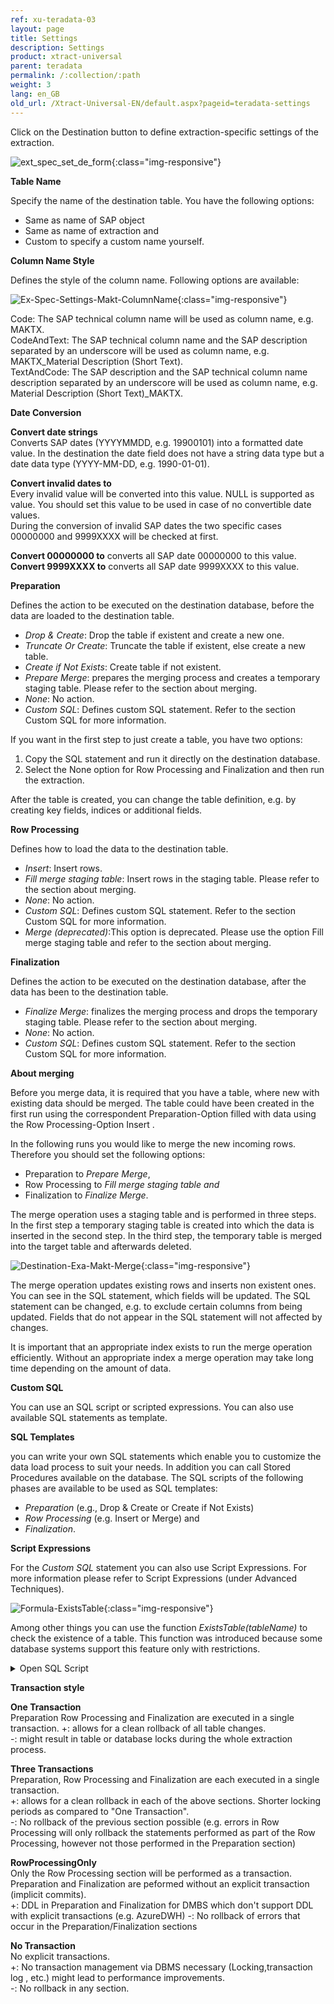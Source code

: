 ```yaml
---
ref: xu-teradata-03
layout: page
title: Settings
description: Settings
product: xtract-universal
parent: teradata
permalink: /:collection/:path
weight: 3
lang: en_GB
old_url: /Xtract-Universal-EN/default.aspx?pageid=teradata-settings
---
```


Click on the Destination button to define extraction-specific settings of the extraction.

![ext_spec_set_de_form](/img/content/ext_spec_set_de_form.jpg){:class="img-responsive"}

**Table Name**

Specify the name of the destination table. You have the following options:
- Same as name of SAP object
- Same as name of extraction and
- Custom to specify a custom name yourself.

**Column Name Style** 

Defines the style of the column name. Following options are available: 

![Ex-Spec-Settings-Makt-ColumnName](/img/content/Ex-Spec-Settings-Makt-ColumnName.jpg){:class="img-responsive"}

Code: The SAP technical column name will be used as column name, e.g. MAKTX.<br>
CodeAndText: The SAP technical column name and the SAP description separated by an underscore will be used as column name, e.g. MAKTX_Material Description (Short Text).<br>
TextAndCode: The SAP description and the SAP technical column name description separated by an underscore will be used as column name, e.g. Material Description (Short Text)_MAKTX.

**Date Conversion** 

**Convert date strings** <br>
Converts SAP dates (YYYYMMDD, e.g. 19900101) into a formatted date value. In the destination the date field does not have a string data type but a date data type (YYYY-MM-DD, e.g. 1990-01-01). 

**Convert invalid dates to** <br>
Every invalid value will be converted into this value. NULL is supported as value. 
You should set this value to be used in case of no convertible date values.  
During the conversion of invalid SAP dates the two specific cases 00000000 and 9999XXXX will be checked at first. 

**Convert 00000000 to** converts all SAP date 00000000 to this value.<br> 
**Convert 9999XXXX to** converts all SAP date 9999XXXX to this value.


**Preparation**

Defines the action to be executed on the destination database, before the data are loaded to the destination table.
- *Drop & Create*: Drop the table if existent and create a new one. 
- *Truncate Or Create*: Truncate the table if existent, else create a new table.  
- *Create if Not Exists*: Create table if not existent. 
- *Prepare Merge*: prepares the merging process and creates a temporary staging table. Please refer to the section about merging.
- *None*: No action. 
- *Custom SQL*: Defines custom SQL statement. Refer to the section Custom SQL for more information. 


If you want in the first step to just create a table, you have two options:
1. Copy the SQL statement and run it directly on the destination database.
2. Select the None option for Row Processing and Finalization and then run the extraction.

After the table is created, you can change the table definition, e.g. by creating key fields, indices or additional fields.

**Row Processing**

Defines how to load the data to the destination table.
- *Insert*: Insert rows.
- *Fill merge staging table*: Insert rows in the staging table. Please refer to the section about merging.
- *None*: No action.
- *Custom SQL*: Defines custom SQL statement. Refer to the section Custom SQL for more information.
- *Merge (deprecated)*:This option is deprecated. Please use the option Fill merge staging table and refer to the section about merging.

**Finalization**

Defines the action to be executed on the destination database, after the data has been to the destination table.
- *Finalize Merge*: finalizes the merging process and drops the temporary staging table. Please refer to the section about merging. 
- *None*: No action.
- *Custom SQL*: Defines custom SQL statement. Refer to the section Custom SQL for more information.

**About merging**

Before you merge data, it is required that you have a table, where new with existing data should be merged.
The table could have been created in the first run using the correspondent Preparation-Option filled with data using the Row Processing-Option Insert .

In the following runs you would like to merge the new incoming rows.
Therefore you should set the following options: 
- Preparation to *Prepare Merge*, 
- Row Processing to  *Fill merge staging table and* 
- Finalization to *Finalize Merge*.

The merge operation uses a staging table and is performed in three steps.
In the first step a temporary staging table is created into which the data is inserted in the second step.
In the third step, the temporary table is merged into the target table and afterwards deleted.

![Destination-Exa-Makt-Merge](/img/content/Destination-Exa-Makt-Merge.jpg){:class="img-responsive"}

The merge operation updates existing rows and inserts non existent ones. You can see in the SQL statement, which fields will be updated.
The SQL statement can be changed, e.g. to exclude certain columns from being updated. 
Fields that do not appear in the SQL statement will not affected by changes.

It is important that an appropriate index exists to run the merge operation efficiently. Without an appropriate index a merge operation may take long time depending on the amount of data.

**Custom SQL** 

You can use an SQL script or scripted expressions. You can also use available SQL statements as template. 

**SQL Templates**

you can write your own SQL statements which enable you to customize the data load process to suit your needs.
In addition you can call Stored Procedures available on the database.
The SQL scripts of the following phases are available to be used as SQL templates:
- *Preparation* (e.g., Drop & Create or Create if Not Exists)
- *Row Processing* (e.g. Insert or Merge) and
- *Finalization*.

**Script Expressions** 

For the *Custom SQL* statement you can also use Script Expressions. For more information please refer to Script Expressions (under Advanced Techniques).

![Formula-ExistsTable](/img/content/Formula-ExistsTable.jpg){:class="img-responsive"}

Among other things you can use the function *ExistsTable(tableName)* to check the existence of a table. This function was introduced because some database systems support this feature only with restrictions. 

<details>
<summary>Open SQL Script</summary>
{% highlight sql %}
#{
   iif
   (
      ExistsTable("MAKT"),
      "TRUNCATE TABLE \"MAKT\";",
      "
         CREATE TABLE \"MAKT\"(
            \"MATNR\" VARCHAR(18),
            \"SPRAS\" VARCHAR(2),
            \"MAKTX\" VARCHAR(40));
      "
   )
}#
{% endhighlight %}
</details>

**Transaction style**

**One Transaction**<br> 
Preparation Row Processing and Finalization are executed in a single transaction.<b4>
+: allows for a clean rollback of all table changes.<br>
-: might result in table or database locks during the whole extraction process.<br>


**Three Transactions**<br>
Preparation, Row Processing and Finalization are each executed in a single transaction.<br>
+: allows for a clean rollback in each of the above sections. Shorter locking periods as compared to "One Transaction".<br> 
-: No rollback of the previous section possible (e.g. errors in Row Processing will only rollback the statements performed as part of the Row Processing, however not those performed in the Preparation section) 


**RowProcessingOnly**<br> 
Only the Row Processing section will be performed as a transaction. Preparation and Finalization are peformed without an explicit transaction (implicit commits).<br>
+: DDL in Preparation and Finalization for DMBS which don't support DDL with explicit transactions (e.g. AzureDWH)
-: No rollback of errors that occur in the Preparation/Finalization sections


**No Transaction**<br>
No explicit transactions.<br>
+: No transaction management via DBMS necessary (Locking,transaction log , etc.) might lead to performance improvements.<br>
-:  No rollback in any section.
